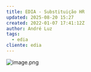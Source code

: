 ```yaml
---
title: EDIA - Substituição HR
updated: 2025-08-20 15:27
created: 2022-01-07 17:41:12Z
author: André Luz
tags:
  - edia
cliente: edia
---
```


![image.png](image-49.png)